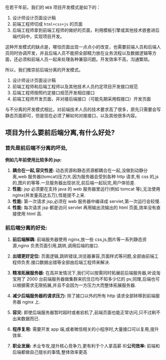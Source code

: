 在若干年前，我们的 `WEB` 项目开发模式是如下的：

1. 设计师设计页面设计稿
2. 前端工程师切成 `html+css+js` 的页面
3. 后端工程师拿到前端工程师的做好的页面，利用模板引擎或其他技术嵌套进后端代码中，实现项目开发。

这种开发模式的缺点是，哪怕页面出现一点点小的改变，也需要前端人员和后端人员同时协调开发，并且后端人员不能把全部精力放在业务流程以及数据逻辑等方面，还必须和前端人员一起来处理各种兼容问题。开发效率不高，沟通繁琐。

所以，我们推崇前后端分离的开发模式。

1. 设计师设计页面设计稿
2. 前端工程师和后端工程师以及其他技术人员约定项目开发接口规范
3. 后端工程师按照约定接口规范开发相应接口
4. 前端工程师开发页面，并对接后端接口（可能先期采用假接口）开发页面

与不分离的开发模式相比，对前端技术人员的技术要求高了很多，原先只需要会写静态页面即可，但是现在必须了解如何对接接口，以及其他很多内容。

## 项目为什么要前后端分离,有什么好处?

### **首先是前后端不分离的坏处,**

**例如几年前使用比较多的 jsp:**

1. **耦合在一起,容灾性差:** 动态资源和静态资源都耦合在一起,没做到动静分离,web 服务器(tomcat)压力大.因为服务器会受到各种 http 请求,有 css 的,js 的,图片的等等.一旦服务器出现状况,前后端一起玩完,用户体验差.
2. **性能:** jsp 必须要在支持 java 的 web 服务器里运行(例如 tomcat 等),无法使用 nginx(并发量高达五万),性能提不上来.
3. **性能:** 第一次请求 jsp,必须在 web 服务器中编译成 servlet,第一次运行会较慢.
4. **性能:** 每次请求 jsp 都是访问 servlet 再用输出流输出的 html 页面,效率没有直接使用 html 高.

### **前后端分离的好处:**

1. **前后端解耦:** 前端服务器使用 nginx,放一些 css,js,图片等一系列静态资源,nginx 负责页面引用,跳转,调用后端的接口.

2. **出错更好定位:** 页面逻辑,跳转错误,浏览器兼容,页面样式等问题,全部由前端工程师负责.接口数据出错等全部由后端工程师来解决.

3. **精准拓展服务器:** 在高并发情况下,我们可以按需同时拓展前后端服务器,听说淘宝用了 2000 台前端服务器做集群来抗住日均不知多少亿的 pv,同理,后端也可以根据需求无限拓展,并且不会因为一方压力大而整体拓展服务器.
4. **减少后端服务器的请求压力:** 除了接口以外的所有 http 请求全部转移到前端服务器 nginx 上.
5. **容灾:** 即使后端服务器暂时超时或者宕机了,前端页面也能正常访问,只不过刷不出来数据而已.
6. **程序复用:** 需要开发 app 端,或者微信相关的小程序时,大量接口可以复用,提升效率.
7. **职业发展:** 术业专攻,提升核心竞争力,更有利于个人拿高薪 8)**公司效率:** 前端和后端都做自己擅长的事情,整体效率更高
